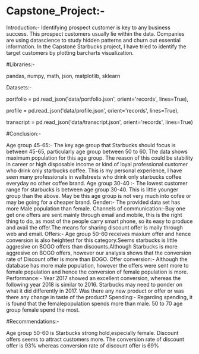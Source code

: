 # Capstone_Project:-
Introduction:- Identifying prospect customer is key to any business success. This prospect customers usually lie within the data.
Companies are using datascience to study hidden patterns and churn out essential information.
In the Capstone Starbucks project, I have tried to identify the target customers by plotting barcharts visualization.

#Libraries:-

pandas,
numpy,
math,
json,
matplotlib,
sklearn

Datasets:-

portfolio = pd.read_json('data/portfolio.json', orient='records', lines=True),

profile = pd.read_json('data/profile.json', orient='records', lines=True),

transcript = pd.read_json('data/transcript.json', orient='records', lines=True)

#Conclusion:-

Age group 45-65:- The key age group that Starbucks should focus is between 45-65, particularly age group between 50 to 60. The data shows maximum population for this age group. The reason of this could be stability in career or high disposable income or kind of loyal professional customer who drink only starbucks coffee. This is my personal experience, I have seen many professionals in wallstreets who drink only starbucks coffee everyday no other coffee brand.
Age group 30-40 :- The lowest customer range for starbucks is between age group 30-40. This is little younger group than the above. May be this age group is not very much into cofee or may be going for a cheaper brand.
Gender:- The provided data set has more Male population than female.
Channels of communication:-Buy one get one offers are sent mainly through email and mobile, this is the right thing to do, as most of the people carry smart phone, so its easy to produce and avail the offer.The means for sharing discount offer is maily through web and email.
Offers:- Age group 50-60 receives maxium offer and hence conversion is also heightest for this category.Seems starbucks is little aggresive on BOGO offers than discounts.Although Starbucks is more aggresive on BOGO offers, however our analysis shows that the conversion rate of Discount offer is more than BOGO.
Offer conversion:- Although the database has more male population, however the offers were sent more to female population and hence the conversion of female population is more.
Performance:- Year 2017 showed an excellent conversion, whereas the following year 2018 is similar to 2016. Starbucks may need to ponder on what it did differently in 2017. Was there any new product or offer or was there any change in taste of the product?
Spending:- Regarding spending, it is found that the femalepopulation spends more than male. 50 to 70 age group female spend the most.

#Recommendations:-

Age group 50-60 is Starbucks strong hold,especially female. Discount offers seems to attract customers more. The conversion rate of discount offer is 93% whereas conversion rate
of discount offer is 69%
